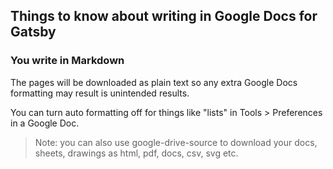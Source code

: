 ﻿## Things to know about writing in Google Docs for Gatsby


### You write in Markdown

The pages will be downloaded as plain text so any extra Google Docs formatting may result is unintended results. 

You can turn auto formatting off for things like "lists" in Tools > Preferences in a Google Doc.


> Note: you can also use google-drive-source to download your docs, sheets, drawings as html, pdf, docs, csv, svg etc.
